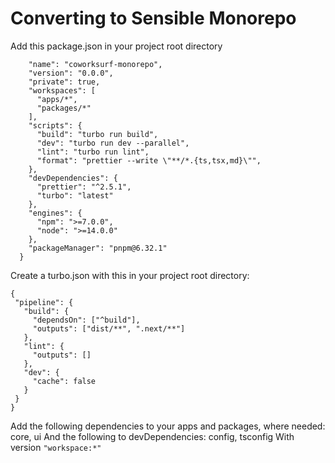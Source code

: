 # Converting to Sensible Monorepo

Add this package.json in your project root directory

```{
    "name": "coworksurf-monorepo",
    "version": "0.0.0",
    "private": true,
    "workspaces": [
      "apps/*",
      "packages/*"
    ],
    "scripts": {
      "build": "turbo run build",
      "dev": "turbo run dev --parallel",
      "lint": "turbo run lint",
      "format": "prettier --write \"**/*.{ts,tsx,md}\"",
    },
    "devDependencies": {
      "prettier": "^2.5.1",
      "turbo": "latest"
    },
    "engines": {
      "npm": ">=7.0.0",
      "node": ">=14.0.0"
    },
    "packageManager": "pnpm@6.32.1"
  }
```

Create a turbo.json with this in your project root directory:

```
{
 "pipeline": {
   "build": {
     "dependsOn": ["^build"],
     "outputs": ["dist/**", ".next/**"]
   },
   "lint": {
     "outputs": []
   },
   "dev": {
     "cache": false
   }
 }
}
```

Add the following dependencies to your apps and packages, where needed: core, ui
And the following to devDependencies: config, tsconfig
With version `"workspace:*"`
